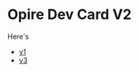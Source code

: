 # Opire Dev Card V2
Here's 
- [v1](https://github.com/Muhammad-Owais-Warsi/opire)
- [v3](https://github.com/Muhammad-Owais-Warsi/opire_v3)
